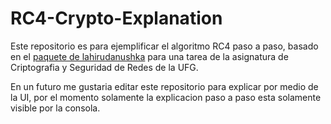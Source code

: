 # RC4-Crypto-Explanation

Este repositorio es para ejemplificar el algoritmo RC4 paso a paso, basado en el [paquete de lahirudanushka](https://github.com/lahirudanushka/RC4-Crypto) para una tarea de la asignatura de Criptografia y Seguridad de Redes de la UFG. 

En un futuro me gustaria editar este repositorio para explicar por medio de la UI, por el momento solamente la explicacion paso a paso esta solamente visible por la consola. 

